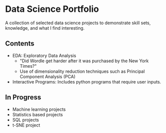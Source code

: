 # Data Science Portfolio
A collection of selected data science projects to demonstrate skill sets, knowledge, and what I find interesting.

## Contents
* EDA: Exploratory Data Analysis
  * "Did Wordle get harder after it was purchased by the New York Times?"
  * Use of dimensionality reduction techniques such as Principal Component Analysis (PCA)
* Interactive Programs: Includes python programs that require user inputs.

## In Progress
* Machine learning projects
* Statistics based projects
* SQL projects
* t-SNE project
